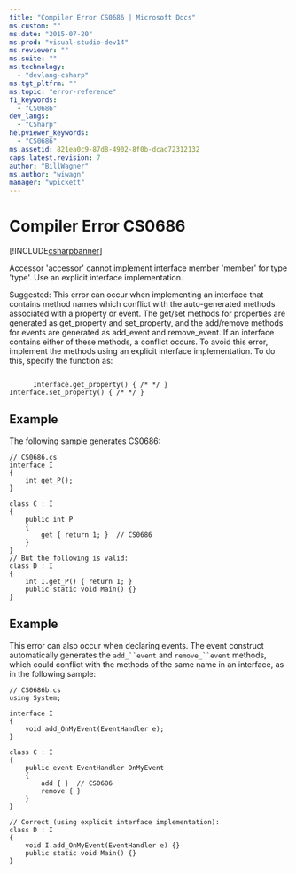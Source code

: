 ```yaml
---
title: "Compiler Error CS0686 | Microsoft Docs"
ms.custom: ""
ms.date: "2015-07-20"
ms.prod: "visual-studio-dev14"
ms.reviewer: ""
ms.suite: ""
ms.technology: 
  - "devlang-csharp"
ms.tgt_pltfrm: ""
ms.topic: "error-reference"
f1_keywords: 
  - "CS0686"
dev_langs: 
  - "CSharp"
helpviewer_keywords: 
  - "CS0686"
ms.assetid: 821ea0c9-87d8-4902-8f0b-dcad72312132
caps.latest.revision: 7
author: "BillWagner"
ms.author: "wiwagn"
manager: "wpickett"
---
```

# Compiler Error CS0686
[!INCLUDE[csharpbanner](../../../csharp/includes/csharpbanner.md)]

Accessor 'accessor' cannot implement interface member 'member' for type 'type'. Use an explicit interface implementation.  
  
 Suggested: This error can occur when implementing an interface that contains method names which conflict with the auto-generated methods associated with a property or event. The get/set methods for properties are generated as get_property and set_property, and the add/remove methods for events are generated as add_event and remove_event. If an interface contains either of these methods, a conflict occurs. To avoid this error, implement the methods using an explicit interface implementation. To do this, specify the function as:  
  
```  
  
      Interface.get_property() { /* */ }  
Interface.set_property() { /* */ }  
```  
  
## Example  
 The following sample generates CS0686:  
  
```  
// CS0686.cs  
interface I  
{  
    int get_P();  
}  
  
class C : I  
{  
    public int P  
    {  
        get { return 1; }  // CS0686  
    }  
}  
// But the following is valid:  
class D : I  
{  
    int I.get_P() { return 1; }  
    public static void Main() {}  
}  
```  
  
## Example  
 This error can also occur when declaring events.  The event construct automatically generates the `add_``event` and `remove_``event` methods, which could conflict with the methods of the same name in an interface, as in the following sample:  
  
```  
// CS0686b.cs  
using System;  
  
interface I  
{  
    void add_OnMyEvent(EventHandler e);  
}  
  
class C : I  
{  
    public event EventHandler OnMyEvent  
    {  
        add { }  // CS0686  
        remove { }  
    }  
}  
  
// Correct (using explicit interface implementation):  
class D : I  
{  
    void I.add_OnMyEvent(EventHandler e) {}  
    public static void Main() {}  
}  
```